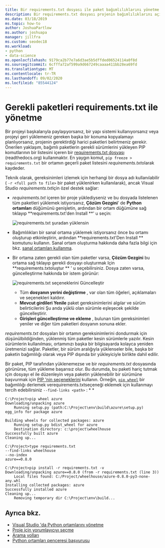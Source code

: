 ```yaml
---
title: Bir requirements.txt dosyası ile paket bağımlılıklarını yönetme
description: Bir requirements.txt dosyası projenin bağımlılıklarını açıklar. Bir requirements.txt dosyası içeren bir proje alıyorsanız, bu bağımlılıkları tek bir adımda kolayca yükleyebilirsiniz.
ms.date: 03/18/2019
ms.topic: how-to
author: JoshuaPartlow
ms.author: joshuapa
manager: jillfra
ms.custom: seodec18
ms.workload:
- python
- data-science
ms.openlocfilehash: 9179ca2b77e7a6d3ae5b5dffded06524114a0f8d
ms.sourcegitcommit: 6cfffa72af599a9d667249caaaa411bb28ea69fd
ms.translationtype: MT
ms.contentlocale: tr-TR
ms.lasthandoff: 09/02/2020
ms.locfileid: "85544124"
---
```

# <a name="manage-required-packages-with-requirementstxt"></a>Gerekli paketleri requirements.txt ile yönetme

Bir projeyi başkalarıyla paylaşıyorsanız, bir yapı sistemi kullanıyorsanız veya projeyi geri yüklemeniz gereken başka bir konuma kopyalamayı planlıyorsanız, projenin gerektirdiği harici paketleri belirtmeniz gerekir. Önerilen yaklaşım, bağımlı paketlerin gerekli sürümlerini yükleyen PIP komutlarının bir listesini içeren bir [requirements.txt dosyası](https://pip.readthedocs.org/en/latest/user_guide.html#requirements-files) (readthedocs.org) kullanmaktır. En yaygın komut, `pip freeze > requirements.txt` bir ortamın geçerli paket listesini *requirements.txt*olarak kaydeder.

Teknik olarak, gereksinimleri izlemek için herhangi bir dosya adı kullanılabilir ( `-r <full path to file>` bir paket yüklenirken kullanılarak), ancak Visual Studio *requirements.txt*için özel destek sağlar:

- *requirements.txt* içeren bir proje yüklediyseniz ve bu dosyada listelenen tüm paketleri yüklemek istiyorsanız, **Çözüm Gezgini**' de **Python ortamları** düğümünü genişletin, ardından bir ortam düğümüne sağ tıklayıp **requirements.txt'den Install **' u seçin:

    ![requirements.txt şuradan yüklensin](media/environments/environments-requirements-txt-install.png)

- Bağımlılıkları bir sanal ortama yüklemek istiyorsanız önce bu ortamı oluşturup etkinleştirin, ardından **requirements.txt'Den Install ** komutunu kullanın. Sanal ortam oluşturma hakkında daha fazla bilgi için bkz. [sanal ortamları kullanma](selecting-a-python-environment-for-a-project.md#use-virtual-environments).

- Bir ortama zaten gerekli olan tüm paketler varsa, **Çözüm Gezgini** bu ortama sağ tıklayıp gerekli dosyayı oluşturmak Için **requirements.txtoluştur ** ' u seçebilirsiniz. Dosya zaten varsa, güncelleştirme hakkında bir istem görünür:

    ![requirements.txt seçeneklerini Güncelleştir](media/environments/environments-requirements-txt-replace.png)

  - Tüm **dosyanın yerini değiştirme** , var olan tüm öğeleri, açıklamaları ve seçenekleri kaldırır.
  - **Mevcut girdileri Yenile** paket gereksinimlerini algılar ve sürüm belirticilerini Şu anda yüklü olan sürümle eşleşecek şekilde güncelleştirir.
  - **Girişleri güncelleştirme ve ekleme** , bulunan tüm gereksinimleri yeniler ve diğer tüm paketleri dosyanın sonuna ekler.

*requirements.txt* dosyaları bir ortamın gereksinimlerini dondurmak için düşünülbildiğinden, yüklenmiş tüm paketler kesin sürümlerle yazılır. Kesin sürümlerin kullanılması, ortamınızı başka bir bilgisayarda kolayca yeniden üretmenizi sağlar. Paketler, bir sürüm aralığıyla yüklenseler bile, başka bir paketin bağımlılığı olarak veya PIP dışında bir yükleyiciyle birlikte dahil edilir.

Bir paket, PIP tarafından yüklenemezse ve bir *requirements.txt* dosyasında görünürse, tüm yükleme başarısız olur. Bu durumda, bu paketi hariç tutmak için dosyayı el ile düzenleyin veya paketin yüklenebilir bir sürümüne başvurmak için [PIP 'nin seçeneklerini](https://pip.readthedocs.org/en/latest/reference/pip_install.html#requirements-file-format) kullanın. Örneğin, [`pip wheel`](https://pip.readthedocs.org/en/latest/reference/pip_wheel.html) bir bağımlılığı derlemek verequirements.txtseçeneği eklemek için kullanmayı tercih edebilirsiniz `--find-links <path>` : * *

```output
C:\Project>pip wheel azure
Downloading/unpacking azure
    Running setup.py (path:C:\Project\env\build\azure\setup.py) egg_info for package azure

Building wheels for collected packages: azure
    Running setup.py bdist_wheel for azure
    Destination directory: c:\project\wheelhouse
Successfully built azure
Cleaning up...

C:\Project>type requirements.txt
--find-links wheelhouse
--no-index
azure==0.8.0

C:\Project>pip install -r requirements.txt -v
Downloading/unpacking azure==0.8.0 (from -r requirements.txt (line 3))
    Local files found: C:/Project/wheelhouse/azure-0.8.0-py3-none-any.whl
Installing collected packages: azure
Successfully installed azure
Cleaning up...
    Removing temporary dir C:\Project\env\build...
```

## <a name="see-also"></a>Ayrıca bkz.

- [Visual Studio 'da Python ortamlarını yönetme](managing-python-environments-in-visual-studio.md)
- [Proje için yorumlayıcıyı seçme](selecting-a-python-environment-for-a-project.md)
- [Arama yolları](search-paths.md)
- [Python ortamları penceresi başvurusu](python-environments-window-tab-reference.md)
